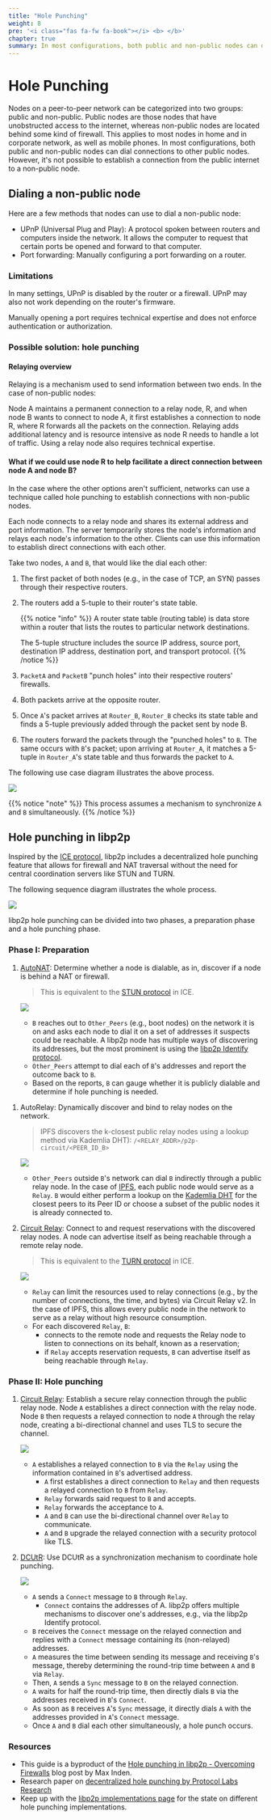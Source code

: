 ```yaml
---
title: "Hole Punching"
weight: 8
pre: '<i class="fas fa-fw fa-book"></i> <b> </b>'
chapter: true
summary: In most configurations, both public and non-public nodes can dial connections to other public nodes. However, it's not possible to establish a connection from the public internet to a non-public node.
---
```


# Hole Punching

Nodes on a peer-to-peer network can be categorized into two groups: 
public and non-public. Public nodes are those nodes that have unobstructed 
access to the internet, whereas non-public nodes are located behind some kind 
of firewall. This applies to most nodes in home and in corporate network, 
as well as mobile phones. In most configurations, both public and non-public 
nodes can dial connections to other public nodes. However, it's not possible 
to establish a connection from the public internet to a non-public node.

## Dialing a non-public node

Here are a few methods that nodes can use to dial a non-public node:

- UPnP (Universal Plug and Play): A protocol spoken between routers and computers 
  inside the network. It allows the computer to request that certain ports be 
  opened and forward to that computer.
- Port forwarding: Manually configuring a port forwarding on a router.

### Limitations

In many settings, UPnP is disabled by the router or a firewall. 
UPnP may also not work depending on the router's firmware. 

Manually opening a port requires technical expertise and does not 
enforce authentication or authorization. 

### Possible solution: hole punching

#### Relaying overview

Relaying is a mechanism used to send information between two ends. 
In the case of non-public nodes:

Node A maintains a permanent connection to a relay node, R, and when node B 
wants to connect to node A, it first establishes a connection to node R, 
where R forwards all the packets on the connection. Relaying adds additional 
latency and is resource intensive as node R needs to handle a lot of traffic.
Using a relay node also requires technical expertise.

#### What if we could use node R to help facilitate a **direct connection** between node A and node B?

In the case where the other options aren't sufficient, networks can 
use a technique called hole punching to establish connections with 
non-public nodes.

Each node connects to a relay node and shares its external address and port 
information. The server temporarily stores the node's 
information and relays each node's information to the other. Clients can 
use this information to establish direct connections with each other.

Take two nodes, `A` and `B`, that would like the dial each other:

1. The first packet of both nodes (e.g., in the case of TCP, an SYN) 
   passes through their respective routers.
2. The routers add a 5-tuple to their router's state table.

   {{% notice "info" %}}
   A router state table (routing table) is data store within a router that lists 
   the routes to particular network destinations.

   The 5-tuple structure includes the source IP address, source port, 
   destination IP address, destination port, and transport protocol.
   {{% /notice %}}

3. `PacketA` and `PacketB` "punch holes" into their respective routers' 
   firewalls.
4. Both packets arrive at the opposite router.
5. Once `A`'s packet arrives at `Router_B`, `Router_B` checks its state 
   table and finds a 5-tuple previously added through the packet sent by 
   node B. 
6. The routers forward the packets through the "punched holes" to `B`. 
   The same occurs with `B`'s packet; upon arriving at `Router_A`, it matches 
   a 5-tuple in `Router_A`'s state table and thus forwards the packet to `A`.
  
The following use case diagram illustrates the above process.

![](../assets/hole-punching/libp2p-hole-punching-2.svg)

{{% notice "note" %}}
This process assumes a mechanism to synchronize `A` and `B` simultaneously.
{{% /notice %}}

## Hole punching in libp2p

Inspired by the 
[ICE protocol](https://datatracker.ietf.org/doc/html/rfc8445), 
libp2p includes a decentralized hole punching 
feature that allows for firewall and NAT traversal without the need 
for central coordination servers like STUN and TURN. 

The following sequence diagram illustrates the whole process.

![](../assets/hole-punching/libp2p-hole-punching-4.svg)

libp2p hole punching can be divided into two phases, a preparation phase and 
a hole punching phase.

### Phase I: Preparation

1. [AutoNAT](/concepts/nat/#autonat): Determine whether a node is dialable, 
   as in, discover if a node is behind a NAT or firewall.
   
   > This is equivalent to the 
   > [STUN protocol](https://www.rfc-editor.org/rfc/rfc3489) in ICE.

   ![](../assets/hole-punching/libp2p-hole-punching-5.svg)
   
   - `B` reaches out to `Other_Peers` (e.g., boot nodes) on the network it 
     is on and asks each node to dial it on a set of addresses it suspects 
     could be reachable. A libp2p node has multiple ways of discovering its 
     addresses, but the most prominent is using the 
     [libp2p Identify protocol](https://github.com/libp2p/specs/blob/master/identify/README.md).
   - `Other_Peers` attempt to dial each of `B`'s addresses and report the 
     outcome back to `B`. 
   - Based on the reports, `B` can gauge whether it is publicly dialable and 
     determine if hole punching is needed.
   
<!-- to add routing reference when available -->
<!-- to add autorelay reference when available -->

1. AutoRelay: Dynamically discover and bind to relay nodes on the network. 
   > IPFS discovers the k-closest public relay nodes using a lookup method 
   > via Kademlia DHT): `/<RELAY_ADDR>/p2p-circuit/<PEER_ID_B>`

    ![](../assets/hole-punching/libp2p-hole-punching-6.svg)
    
    - `Other_Peers` outside `B`'s network can dial `B` indirectly through 
      a public relay node. In the case of [IPFS](https://ipfs.tech/), each public 
      node would serve as a `Relay`. `B` would either perform a lookup on the 
      [Kademlia DHT](https://github.com/libp2p/specs/blob/master/kad-dht/README.md) 
      for the closest peers to its Peer ID or choose a subset of the public nodes 
      it is already connected to.
   
2. [Circuit Relay](/concepts/circuit-relay): Connect to and request 
   reservations with the discovered relay nodes. A node can advertise itself as 
   being reachable through a remote relay node. 
   
   > This is equivalent to the 
   > [TURN protocol](https://datatracker.ietf.org/doc/html/rfc5766) in ICE.

    ![](../assets/hole-punching/libp2p-hole-punching-7.svg)

   - `Relay` can limit the resources used to relay connections (e.g., by the number 
     of connections, the time, and bytes) via Circuit Relay v2. In the case of IPFS, 
     this allows every public node in the network to serve as a relay without high 
     resource consumption.
   - For each discovered `Relay`, `B`: 
       - connects to the remote node and requests the Relay node to listen to 
         connections on its behalf, known as a reservation;
       - if `Relay` accepts reservation requests, `B` can advertise itself as being 
         reachable through `Relay`.

### Phase II: Hole punching

1. [Circuit Relay](/concepts/circuit-relay): Establish a secure relay connection 
   through the public relay node. Node `A` establishes a direct connection with 
   the relay node. Node `B` then requests a relayed connection to node `A` through 
   the relay node, creating a bi-directional channel and uses TLS to secure the 
   channel.
   
    ![](../assets/hole-punching/libp2p-hole-punching-8.svg)

    - `A` establishes a relayed connection to `B` via the `Relay` using the 
      information contained in `B`'s advertised address. 
        - `A` first establishes a direct connection to `Relay` and then 
          requests a relayed connection to `B` from `Relay`. 
        - `Relay` forwards said request to `B` and accepts. 
        - `Relay` forwards the acceptance to `A`. 
        - `A` and `B` can use the bi-directional channel over `Relay` to 
          communicate.
        - `A` and `B` upgrade the relayed connection with a security protocol 
          like TLS.

   <!-- to add dcutr reference when available -->

2. [DCUtR](https://github.com/libp2p/specs/blob/master/relay/DCUtR.md): Use 
   DCUtR as a synchronization mechanism to coordinate hole punching.

    ![](../assets/hole-punching/libp2p-hole-punching-9.svg)
    
    - `A` sends a `Connect` message to `B` through `Relay`. 
        - `Connect` contains the addresses of A. libp2p offers multiple 
          mechanisms to discover one's addresses, e.g., via the libp2p Identify 
          protocol. 
    - `B` receives the `Connect` message on the relayed connection and replies 
      with a `Connect` message containing its (non-relayed) addresses. 
    - `A` measures the time between sending its message and receiving `B`'s 
      message, thereby determining the round-trip time between `A` and `B` via `Relay`.
    - Then, `A` sends a `Sync` message to `B` on the relayed connection. 
    - `A` waits for half the round-trip time, then directly dials `B` via the 
      addresses received in `B`'s `Connect`.
    - As soon as `B` receives `A`'s `Sync` message, it directly dials `A` with the 
      addresses provided in `A`'s `Connect` message.
    - Once `A` and `B` dial each other simultaneously, a hole punch occurs.

### Resources

- This guide is a byproduct of the 
  [Hole punching in libp2p - Overcoming Firewalls](https://blog.ipfs.tech/2022-01-20-libp2p-hole-punching/)
  blog post by Max Inden. 
- Research paper on 
  [decentralized hole punching by Protocol Labs Research](https://research.protocol.ai/publications/decentralized-hole-punching/)
- Keep up with the [libp2p implementations page](https://libp2p.io/implementations/) for 
  the state on different hole punching implementations. 
